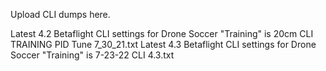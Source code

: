 Upload CLI dumps here.

Latest 4.2 Betaflight CLI settings for Drone Soccer "Training" is 20cm CLI TRAINING PID Tune 7_30_21.txt
Latest 4.3 Betaflight CLI settings for Drone Soccer "Training" is 7-23-22 CLI 4.3.txt
